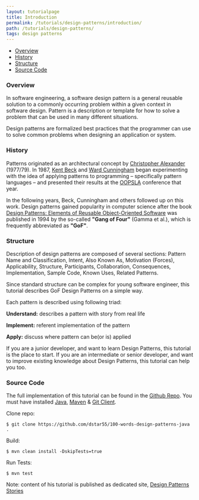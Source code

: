 ```yaml
---
layout: tutorialpage
title: Introduction
permalink: /tutorials/design-patterns/introduction/
path: /tutorials/design-patterns/
tags: design patterns
---
```


* [Overview](#Overview)
* [History](#History)
* [Structure](#Structure)
* [Source Code](#SourceCode)

###  <a id="Overview"></a>Overview 

In software engineering, a software design pattern is a general reusable solution to a commonly occurring problem within a given context in software design. 
Pattern is a description or template for how to solve a problem that can be used in many different situations. 

Design patterns are formalized best practices that the programmer can use to solve common problems when designing an application or system.


###  <a id="History"></a>History 

Patterns originated as an architectural concept by [Christopher Alexander](https://en.wikipedia.org/wiki/Christopher_Alexander) (1977/79). 
In 1987, [Kent Beck](https://en.wikipedia.org/wiki/Kent_Beck) 
and [Ward Cunningham](https://en.wikipedia.org/wiki/Ward_Cunningham) began experimenting with the idea of applying patterns to 
programming – specifically pattern languages – and presented 
their results at the [OOPSLA](https://en.wikipedia.org/wiki/OOPSLA) conference that year.

In the following years, Beck, Cunningham and others followed up on this work.
Design patterns gained popularity in computer science after the 
book [Design Patterns: Elements of Reusable Object-Oriented Software](https://en.wikipedia.org/wiki/Design_Patterns_(book)) was published in 1994 
by the so-called **"Gang of Four"** (Gamma et al.), 
which is frequently abbreviated as **"GoF"**. 

###  <a id="Structure"></a>Structure

Description of design patterns are composed of several sections: 
Pattern Name and Classification, Intent, Also Known As, Motivation (Forces),
Applicability, Structure, Participants, Collaboration, Consequences, Implementation,
Sample Code, Known Uses, Related Patterns.

Since standard structure can be complex for young software engineer, this tutorial describes GoF Design Patterns on a simple way.

Each pattern is described using following triad:

**Understand:** describes a pattern with story from real life

**Implement:** referent implementation of the pattern

**Apply:** discuss where pattern can be(or is) applied

If you are a junior developer, and want to learn Design Patterns, this tutorial is the place to start.
If you are an intermediate or senior developer, and want to improve existing knowledge about Design Patterns, this tutorial can help you too.

###  <a id="SourceCode"></a>Source Code

The full implementation of this tutorial can be found in the [Github Repo](https://github.com/dstar55/100-words-design-patterns-java).
You must have installed [Java](https://java.com/en/download/help/download_options.xml), 
[Maven](https://maven.apache.org/install.html) & 
[Git Client](https://www.linode.com/docs/development/version-control/how-to-install-git-on-mac-and-windows).

Clone repo:

```
$ git clone https://github.com/dstar55/100-words-design-patterns-java .
```

Build:

```
$ mvn clean install -DskipTests=true
```

Run Tests:

```
$ mvn test
```

Note: content of his tutorial is published as dedicated site, [Design Patterns Stories](http://www.design-patterns-stories.com/)
